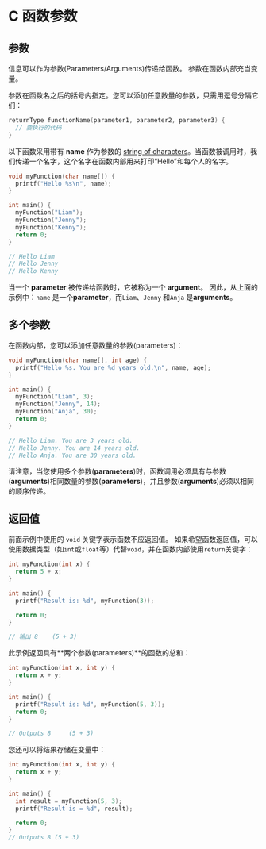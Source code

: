 C 函数参数
===

## 参数

信息可以作为参数(Parameters/Arguments)传递给函数。 参数在函数内部充当变量。

参数在函数名之后的括号内指定。您可以添加任意数量的参数，只需用逗号分隔它们：

```c
returnType functionName(parameter1, parameter2, parameter3) {
  // 要执行的代码
}
```

以下函数采用带有 **name** 作为参数的 [string of characters](c_strings.md)。当函数被调用时，我们传递一个名字，这个名字在函数内部用来打印“Hello”和每个人的名字。

```c
void myFunction(char name[]) {
  printf("Hello %s\n", name);
}

int main() {
  myFunction("Liam");
  myFunction("Jenny");
  myFunction("Kenny");
  return 0;
}

// Hello Liam
// Hello Jenny
// Hello Kenny
```

当一个 **parameter** 被传递给函数时，它被称为一个 **argument**。 因此，从上面的示例中：`name` 是一个**parameter**，而`Liam`、`Jenny` 和`Anja` 是**arguments**。

## 多个参数

在函数内部，您可以添加任意数量的参数(parameters)：

```c
void myFunction(char name[], int age) {
  printf("Hello %s. You are %d years old.\n", name, age);
}

int main() {
  myFunction("Liam", 3);
  myFunction("Jenny", 14);
  myFunction("Anja", 30);
  return 0;
}

// Hello Liam. You are 3 years old.
// Hello Jenny. You are 14 years old.
// Hello Anja. You are 30 years old.
```

请注意，当您使用多个参数(**parameters**)时，函数调用必须具有与参数(**arguments**)相同数量的参数(**parameters**)，并且参数(**arguments**)必须以相同的顺序传递。

## 返回值

前面示例中使用的 `void` 关键字表示函数不应返回值。 如果希望函数返回值，可以使用数据类型（如`int`或`float`等）代替`void`，并在函数内部使用`return`关键字：

```c
int myFunction(int x) {
  return 5 + x;
}

int main() {
  printf("Result is: %d", myFunction(3));

  return 0;
}

// 输出 8    (5 + 3)
```

此示例返回具有**两个参数(parameters)**的函数的总和：

```c
int myFunction(int x, int y) {
  return x + y;
}

int main() {
  printf("Result is: %d", myFunction(5, 3));
  return 0;
}

// Outputs 8     (5 + 3)
```

您还可以将结果存储在变量中：

```c
int myFunction(int x, int y) {
  return x + y;
}

int main() {
  int result = myFunction(5, 3);
  printf("Result is = %d", result);

  return 0;
}
// Outputs 8 (5 + 3)
```